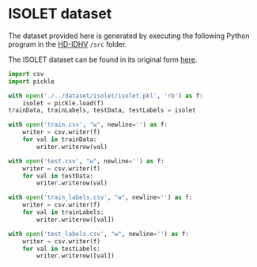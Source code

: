 # ISOLET dataset

The dataset provided here is generated by executing the following Python program in the [HD-IDHV](https://github.com/moimani/HD-IDHV) ``/src`` folder.

The ISOLET dataset can be found in its original form [here](https://archive.ics.uci.edu/dataset/54/isolet).

```python
import csv
import pickle

with open('./../dataset/isolet/isolet.pkl', 'rb') as f:
    isolet = pickle.load(f)
trainData, trainLabels, testData, testLabels = isolet

with open('train.csv', "w", newline='') as f:
    writer = csv.writer(f)
    for val in trainData:
        writer.writerow(val)

with open('test.csv', "w", newline='') as f:
    writer = csv.writer(f)
    for val in testData:
        writer.writerow(val)

with open('train_labels.csv', "w", newline='') as f:
    writer = csv.writer(f)
    for val in trainLabels:
        writer.writerow([val])

with open('test_labels.csv', "w", newline='') as f:
    writer = csv.writer(f)
    for val in testLabels:
        writer.writerow([val])
```